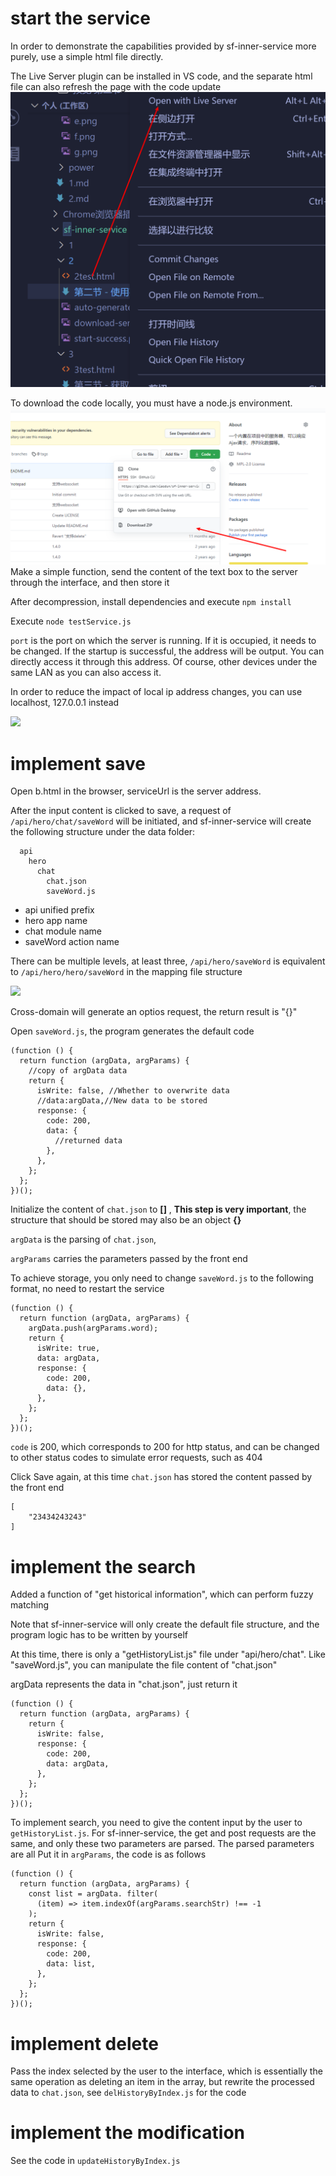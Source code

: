 # start the service

In order to demonstrate the capabilities provided by sf-inner-service more purely, use a simple html file directly.

The Live Server plugin can be installed in VS code, and the separate html file can also refresh the page with the code update
![](./images/以服务的形势打开html文件.png)


To download the code locally, you must have a node.js environment.
![](./images/下载sf-inner-service.png)
Make a simple function, send the content of the text box to the server through the interface, and then store it

After decompression, install dependencies and execute `npm install`

Execute `node testService.js`

`port` is the port on which the server is running. If it is occupied, it needs to be changed. If the startup is successful, the address will be output. You can directly access it through this address. Of course, other devices under the same LAN as you can also access it.

In order to reduce the impact of local ip address changes, you can use localhost, 127.0.0.1 instead

![](./成功启动.png)

# implement save

Open b.html in the browser, serviceUrl is the server address.

After the input content is clicked to save, a request of `/api/hero/chat/saveWord` will be initiated, and sf-inner-service will create the following structure under the data folder:

````
  api
    hero
      chat
        chat.json
        saveWord.js
````

- api unified prefix
- hero app name
- chat module name
- saveWord action name

There can be multiple levels, at least three, `/api/hero/saveWord` is equivalent to `/api/hero/hero/saveWord` in the mapping file structure

![](./自动生成.png)

Cross-domain will generate an optios request, the return result is "{}"

Open `saveWord.js`, the program generates the default code

````
(function () {
  return function (argData, argParams) {
    //copy of argData data
    return {
      isWrite: false, //Whether to overwrite data
      //data:argData,//New data to be stored
      response: {
        code: 200,
        data: {
          //returned data
        },
      },
    };
  };
})();

````

Initialize the content of `chat.json` to **[]** , **This step is very important**, the structure that should be stored may also be an object **{}**

`argData` is the parsing of `chat.json`,

`argParams` carries the parameters passed by the front end

To achieve storage, you only need to change `saveWord.js` to the following format, no need to restart the service

````
(function () {
  return function (argData, argParams) {
    argData.push(argParams.word);
    return {
      isWrite: true,
      data: argData,
      response: {
        code: 200,
        data: {},
      },
    };
  };
})();

````

`code` is 200, which corresponds to 200 for http status, and can be changed to other status codes to simulate error requests, such as 404

Click Save again, at this time `chat.json` has stored the content passed by the front end

````
[
    "23434243243"
]
````

# implement the search

Added a function of "get historical information", which can perform fuzzy matching

Note that sf-inner-service will only create the default file structure, and the program logic has to be written by yourself

At this time, there is only a "getHistoryList.js" file under "api/hero/chat". Like "saveWord.js", you can manipulate the file content of "chat.json"

argData represents the data in "chat.json", just return it

````
(function () {
  return function (argData, argParams) {
    return {
      isWrite: false,
      response: {
        code: 200,
        data: argData,
      },
    };
  };
})();

````

To implement search, you need to give the content input by the user to `getHistoryList.js`. For sf-inner-service, the get and post requests are the same, and only these two parameters are parsed. The parsed parameters are all Put it in `argParams`, the code is as follows

````
(function () {
  return function (argData, argParams) {
    const list = argData. filter(
      (item) => item.indexOf(argParams.searchStr) !== -1
    );
    return {
      isWrite: false,
      response: {
        code: 200,
        data: list,
      },
    };
  };
})();
````

# implement delete

Pass the index selected by the user to the interface, which is essentially the same operation as deleting an item in the array, but rewrite the processed data to `chat.json`, see `delHistoryByIndex.js` for the code

# implement the modification

See the code in `updateHistoryByIndex.js`